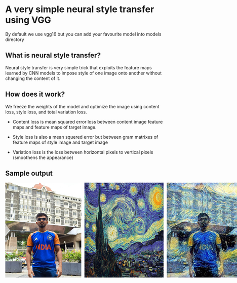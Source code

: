 # A very simple neural style transfer using VGG
By default we use vgg16 but you can add your favourite model into models directory 

## What is neural style transfer?

Neural style transfer is very simple trick that exploits the feature maps learned by CNN models to impose style of one image onto another without changing the content of it. 

## How does it work?

We freeze the weights of the model and optimize the image using content loss, style loss, and total variation loss. 

- Content loss is mean squared error loss between content image feature maps and feature maps of target image. 

- Style loss is also a mean squered error but between gram matrixes of feature maps of style image and target image

- Variation loss is the loss between horizontal pixels to vertical pixels (smoothens the appearance)


## Sample output 
<div style="display:flex;">
<img src="./samples/content.jpg" width="250px" height="300px" style="margin-right:10px" title="Content image">
<img src="./samples/style-van-ghogh.jpg" width="250px" height="300px"  style="margin-right:10px" title="Style image">

<img src="./samples/target.jpg" width="250px" height="300px" title="Target image">
</div>
